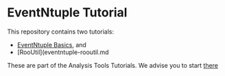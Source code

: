 # EventNtuple Tutorial

This repository contains two tutorials:
* [EventNtuple Basics](eventntuple-basics.md), and
* [RooUtil](eventntuple-rooutil.md

These are part of the Analysis Tools Tutorials. We advise you to start [there](https://mu2ewiki.fnal.gov/wiki/Analysis_Tools_Tutorial)

